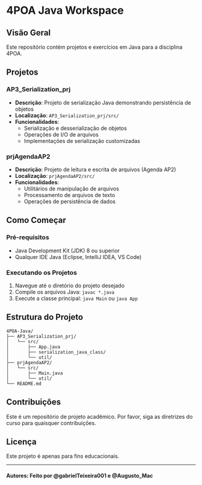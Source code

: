 # 4POA Java Workspace

## Visão Geral
Este repositório contém projetos e exercícios em Java para a disciplina 4POA.

## Projetos

### AP3_Serialization_prj
- **Descrição**: Projeto de serialização Java demonstrando persistência de objetos
- **Localização**: `AP3_Serialization_prj/src/`
- **Funcionalidades**: 
  - Serialização e desserialização de objetos
  - Operações de I/O de arquivos
  - Implementações de serialização customizadas

### prjAgendaAP2  
- **Descrição**: Projeto de leitura e escrita de arquivos (Agenda AP2)
- **Localização**: `prjAgendaAP2/src/`
- **Funcionalidades**:
  - Utilitários de manipulação de arquivos
  - Processamento de arquivos de texto
  - Operações de persistência de dados

## Como Começar

### Pré-requisitos
- Java Development Kit (JDK) 8 ou superior
- Qualquer IDE Java (Eclipse, IntelliJ IDEA, VS Code)

### Executando os Projetos
1. Navegue até o diretório do projeto desejado
2. Compile os arquivos Java: `javac *.java`
3. Execute a classe principal: `java Main` ou `java App`

## Estrutura do Projeto
```
4POA-Java/
├── AP3_Serialization_prj/
│   └── src/
│       ├── App.java
│       ├── serialization_java_class/
│       └── util/
├── prjAgendaAP2/
│   └── src/
│       ├── Main.java
│       └── util/
└── README.md
```

## Contribuições
Este é um repositório de projeto acadêmico. Por favor, siga as diretrizes do curso para quaisquer contribuições.

## Licença
Este projeto é apenas para fins educacionais.

----------------------------------------------------------------
#### Autores: Feito por @gabrielTeixeira001 e @Augusto_Mac